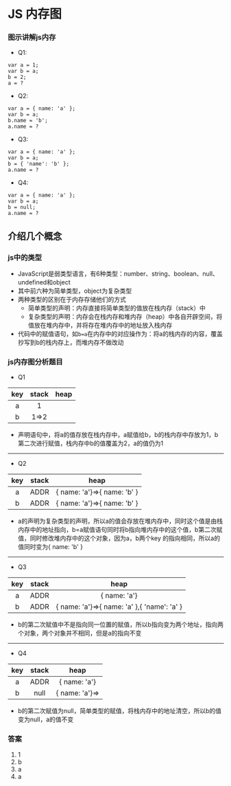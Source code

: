 # JS 内存图
### 图示讲解js内存
* Q1:

```
var a = 1;
var b = a;
b = 2;
a = ? 
```

* Q2:

```
var a = { name: 'a' };
var b = a;
b.name = 'b';
a.name = ?
```

* Q3:

```
var a = { name: 'a' };
var b = a;
b = { 'name': 'b' };
a.name = ?
```

* Q4:

```
var a = { name: 'a' };
var b = a;
b = null;
a.name = ?
```

## 介绍几个概念
### js中的类型
* JavaScript是弱类型语言，有6种类型：number、string、boolean、null、undefined和object
* 其中前六种为简单类型，object为复杂类型
* 两种类型的区别在于内存存储他们的方式
	* 简单类型的声明：内存直接将简单类型的值放在栈内存（stack）中
	* 复杂类型的声明：内存会在栈内存和堆内存（heap）中各自开辟空间，将值放在堆内存中，并将存在堆内存中的地址放入栈内存
* 代码中的赋值语句，如`b=a`在内存中的对应操作为：将a的栈内存的内容，覆盖抄写到b的栈内存上，而堆内存不做改动

### js内存图分析题目
* Q1 

key|stack|heap
:--:|:--:|:--:
a|1||
b|1=>2||
* 声明语句中，将a的值存放在栈内存中，a赋值给b，b的栈内存中存放为1，b第二次进行赋值，栈内存中b的值覆盖为2，a的值仍为1

-----
* Q2

key|stack|heap
:--:|:--:|:--:
a|ADDR|{ name: 'a'}=>{ name: 'b' }|
b|ADDR|{ name: 'a'}=>{ name: 'b' }|
* a的声明为复杂类型的声明，所以a的值会存放在堆内存中，同时这个值是由栈内存中的地址指向，b=a赋值语句同时将b指向堆内存中的这个值，b第二次赋值，同时修改堆内存中的这个对象，因为a，b两个key 的指向相同，所以a的值同时变为{ name: 'b' }

-----
* Q3

key|stack|heap
:--:|:--:|:--:
a|ADDR|{ name: 'a'}|
b|ADDR|{ name: 'a'}=>{ name: 'a' },{ 'name': 'a' }|
* b的第二次赋值中不是指向同一位置的赋值，所以b指向变为两个地址，指向两个对象，两个对象并不相同，但是a的指向不变

-----
* Q4

key|stack|heap
:--:|:--:|:--:
a|ADDR|{ name: 'a'}|
b|null|{ name: 'a'}=>|
* b的第二次赋值为null，简单类型的赋值，将栈内存中的地址清空，所以b的值变为null，a的值不变

### 答案
1. 1
2. b
3. a
4. a
